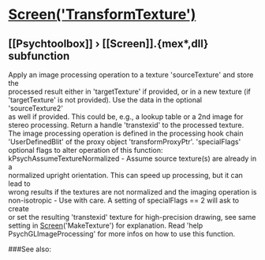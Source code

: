 # [Screen('TransformTexture')](Screen-TransformTexture) 
## [[Psychtoolbox]] &#8250; [[Screen]].{mex*,dll} subfunction


Apply an image processing operation to a texture 'sourceTexture' and store the  
processed result either in 'targetTexture' if provided, or in a new texture (if  
'targetTexture' is not provided). Use the data in the optional 'sourceTexture2'  
as well if provided. This could be, e.g., a lookup table or a 2nd image for  
stereo processing. Return a handle 'transtexid' to the processed texture.  
The image processing operation is defined in the processing hook chain  
'UserDefinedBlit' of the proxy object 'transformProxyPtr'. 'specialFlags'  
optional flags to alter operation of this function:  
kPsychAssumeTextureNormalized - Assume source texture(s) are already in a  
normalized upright orientation. This can speed up processing, but it can lead to  
wrong results if the textures are not normalized and the imaging operation is  
non-isotropic - Use with care. A setting of specialFlags == 2 will ask to create  
or set the resulting 'transtexid' texture for high-precision drawing, see same  
setting in [Screen](Screen)('MakeTexture') for explanation. Read 'help  
PsychGLImageProcessing' for more infos on how to use this function.  


###See also:

